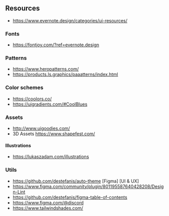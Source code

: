 ## Resources

- https://www.evernote.design/categories/ui-resources/

### Fonts
- https://fontjoy.com/?ref=evernote.design

### Patterns
- https://www.heropatterns.com/
- https://products.ls.graphics/paaatterns/index.html

### Color schemes
- https://coolors.co/
- https://uigradients.com/#CoolBlues

### Assets
- http://www.uigoodies.com/
- 3D Assets https://www.shapefest.com/

#### Illustrations
- https://lukaszadam.com/illustrations

### Utils
- https://github.com/destefanis/auto-theme [Figma] [UI & UX]
- https://www.figma.com/community/plugin/801195587640428208/Design-Lint
- https://github.com/destefanis/figma-table-of-contents
- https://www.figma.com/@discord
- https://www.tailwindshades.com/


